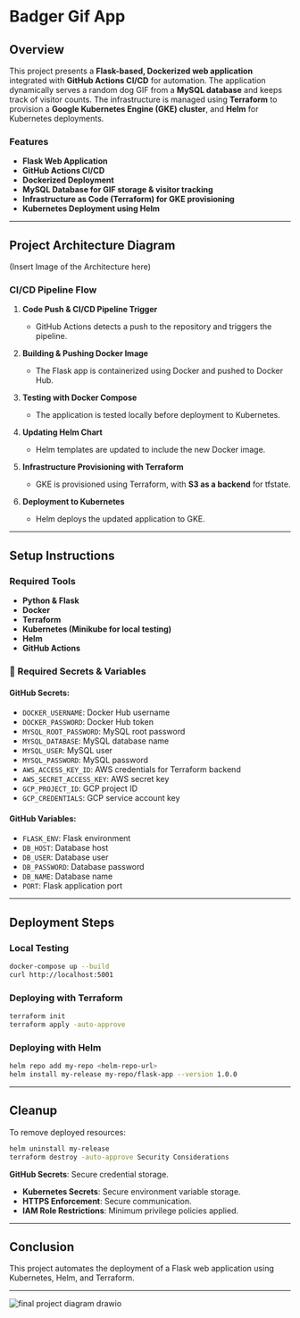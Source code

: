# Badger Gif App

## Overview

This project presents a **Flask-based, Dockerized web application** integrated with **GitHub Actions CI/CD** for automation. The application dynamically serves a random dog GIF from a **MySQL database** and keeps track of visitor counts. The infrastructure is managed using **Terraform** to provision a **Google Kubernetes Engine (GKE) cluster**, and **Helm** for Kubernetes deployments.

### Features

- **Flask Web Application**
- **GitHub Actions CI/CD**
- **Dockerized Deployment**
- **MySQL Database for GIF storage & visitor tracking**
- **Infrastructure as Code (Terraform) for GKE provisioning**
- **Kubernetes Deployment using Helm**

---

## Project Architecture Diagram

(Insert Image of the Architecture here)

### CI/CD Pipeline Flow

1. **Code Push & CI/CD Pipeline Trigger**

   - GitHub Actions detects a push to the repository and triggers the pipeline.

2. **Building & Pushing Docker Image**

   - The Flask app is containerized using Docker and pushed to Docker Hub.

3. **Testing with Docker Compose**

   - The application is tested locally before deployment to Kubernetes.

4. **Updating Helm Chart**

   - Helm templates are updated to include the new Docker image.

5. **Infrastructure Provisioning with Terraform**

   - GKE is provisioned using Terraform, with **S3 as a backend** for tfstate.

6. **Deployment to Kubernetes**

   - Helm deploys the updated application to GKE.

---

## Setup Instructions

### Required Tools

- **Python & Flask**
- **Docker**
- **Terraform**
- **Kubernetes (Minikube for local testing)**
- **Helm**
- **GitHub Actions**

### 🔑 Required Secrets & Variables

#### GitHub Secrets:

- `DOCKER_USERNAME`: Docker Hub username
- `DOCKER_PASSWORD`: Docker Hub token
- `MYSQL_ROOT_PASSWORD`: MySQL root password
- `MYSQL_DATABASE`: MySQL database name
- `MYSQL_USER`: MySQL user
- `MYSQL_PASSWORD`: MySQL password
- `AWS_ACCESS_KEY_ID`: AWS credentials for Terraform backend
- `AWS_SECRET_ACCESS_KEY`: AWS secret key
- `GCP_PROJECT_ID`: GCP project ID
- `GCP_CREDENTIALS`: GCP service account key

#### GitHub Variables:

- `FLASK_ENV`: Flask environment
- `DB_HOST`: Database host
- `DB_USER`: Database user
- `DB_PASSWORD`: Database password
- `DB_NAME`: Database name
- `PORT`: Flask application port

---

## Deployment Steps

### Local Testing

```sh
docker-compose up --build
curl http://localhost:5001
```

### Deploying with Terraform

```sh
terraform init
terraform apply -auto-approve
```

### Deploying with Helm

```sh
helm repo add my-repo <helm-repo-url>
helm install my-release my-repo/flask-app --version 1.0.0
```

---

## Cleanup

To remove deployed resources:

```sh
helm uninstall my-release
terraform destroy -auto-approve Security Considerations
```

**GitHub Secrets**: Secure credential storage.

- **Kubernetes Secrets**: Secure environment variable storage.
- **HTTPS Enforcement**: Secure communication.
- **IAM Role Restrictions**: Minimum privilege policies applied.

---

## Conclusion

This project automates the deployment of a Flask web application using Kubernetes, Helm, and Terraform.&#x20;

---

![final project diagram drawio](https://github.com/user-attachments/assets/1beed81d-c3e1-4486-9554-6e638852316f)


